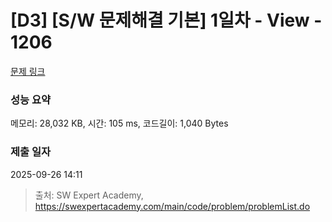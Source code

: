 # [D3] [S/W 문제해결 기본] 1일차 - View - 1206 

[문제 링크](https://swexpertacademy.com/main/code/problem/problemDetail.do?contestProbId=AV134DPqAA8CFAYh) 

### 성능 요약

메모리: 28,032 KB, 시간: 105 ms, 코드길이: 1,040 Bytes

### 제출 일자

2025-09-26 14:11



> 출처: SW Expert Academy, https://swexpertacademy.com/main/code/problem/problemList.do